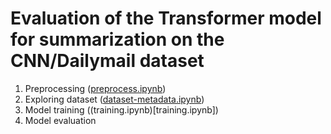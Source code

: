 # Evaluation of the Transformer model for summarization on the CNN/Dailymail dataset

1. Preprocessing ([preprocess.ipynb](preprocess.ipynb))
2. Exploring dataset ([dataset-metadata.ipynb](dataset-metadata.ipynb))
3. Model training ((training.ipynb)[training.ipynb])
4. Model evaluation

